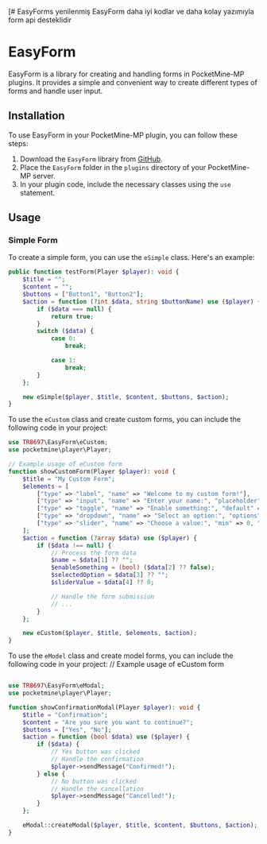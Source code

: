[# EasyForms
yenilenmiş EasyForm daha iyi kodlar ve daha kolay yazımıyla form api desteklidir
# EasyForm

EasyForm is a library for creating and handling forms in PocketMine-MP plugins. It provides a simple and convenient way to create different types of forms and handle user input.

## Installation

To use EasyForm in your PocketMine-MP plugin, you can follow these steps:

1. Download the `EasyForm` library from [GitHub](https://github.com/TR8697/EasyForms).
2. Place the `EasyForm` folder in the `plugins` directory of your PocketMine-MP server.
3. In your plugin code, include the necessary classes using the `use` statement.

## Usage

### Simple Form

To create a simple form, you can use the `eSimple` class. Here's an example:

```php
public function testForm(Player $player): void {
    $title = "";
    $content = "";
    $buttons = ["Button1", "Button2"];
    $action = function (?int $data, string $buttonName) use ($player) {
        if ($data === null) {
            return true;
        }
        switch ($data) {
            case 0:
                break;

            case 1:
                break;
        }
    };

    new eSimple($player, $title, $content, $buttons, $action);
}
```


To use the `eCustom` class and create custom forms, you can include the following code in your project:

```php
use TR8697\EasyForm\eCustom;
use pocketmine\player\Player;

// Example usage of eCustom form
function showCustomForm(Player $player): void {
    $title = "My Custom Form";
    $elements = [
        ["type" => "label", "name" => "Welcome to my custom form!"],
        ["type" => "input", "name" => "Enter your name:", "placeholder" => "Player name"],
        ["type" => "toggle", "name" => "Enable something:", "default" => true],
        ["type" => "dropdown", "name" => "Select an option:", "options" => ["Option 1", "Option 2", "Option 3"], "default" => 0],
        ["type" => "slider", "name" => "Choose a value:", "min" => 0, "max" => 10, "default" => 5],
    ];
    $action = function (?array $data) use ($player) {
        if ($data !== null) {
            // Process the form data
            $name = $data[1] ?? "";
            $enableSomething = (bool) ($data[2] ?? false);
            $selectedOption = $data[3] ?? "";
            $sliderValue = $data[4] ?? 0;

            // Handle the form submission
            // ...
        }
    };

    new eCustom($player, $title, $elements, $action);
}
```
To use the `eModel` class and create model forms, you can include the following code in your project:
// Example usage of eCustom form
```php

use TR8697\EasyForm\eModal;
use pocketmine\player\Player;

function showConfirmationModal(Player $player): void {
    $title = "Confirmation";
    $content = "Are you sure you want to continue?";
    $buttons = ["Yes", "No"];
    $action = function (bool $data) use ($player) {
        if ($data) {
            // Yes button was clicked
            // Handle the confirmation
            $player->sendMessage("Confirmed!");
        } else {
            // No button was clicked
            // Handle the cancellation
            $player->sendMessage("Cancelled!");
        }
    };

    eModal::createModal($player, $title, $content, $buttons, $action);
}
```

